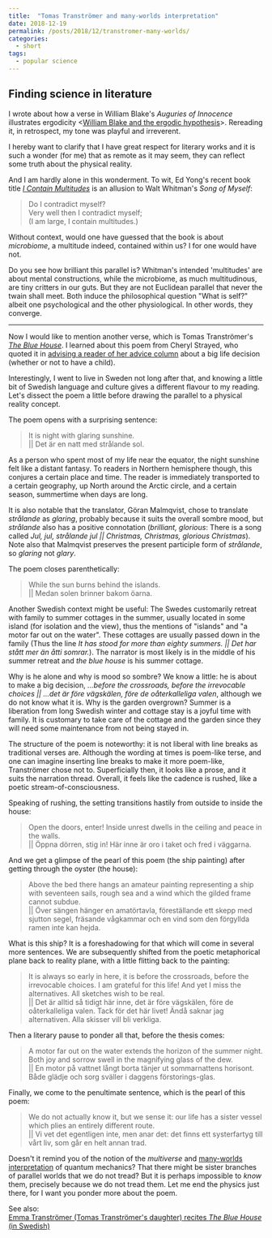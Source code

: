```yaml
---
title:  "Tomas Tranströmer and many-worlds interpretation"
date: 2018-12-19
permalink: /posts/2018/12/transtromer-many-worlds/
categories: 
  - short
tags:
  - popular science
---
```

Finding science in literature
---
I wrote about how a verse in William Blake's _Auguries of Innocence_ illustrates ergodicity <[William Blake and the ergodic hypothesis](https://researcherblogski.wordpress.com/2016/05/30/william-blake-and-the-ergodic-hypothesis/)>. Rereading it, in retrospect, my tone was playful and irreverent.

I hereby want to clarify that I have great respect for literary works and it is such a wonder (for me) that as remote as it may seem, they can reflect some truth about the physical reality. 

And I am hardly alone in this wonderment. To wit, Ed Yong's recent book title [_I Contain Multitudes_](https://www.amazon.com/Contain-Multitudes-Microbes-Within-Grander-ebook/dp/B01824YMCM/) is an allusion to Walt Whitman's _Song of Myself_:

>Do I contradict myself?  
Very well then I contradict myself;  
(I am large, I contain multitudes.)

Without context, would one have guessed that the book is about _microbiome_, a multitude indeed, contained within us? I for one would have not. 

Do you see how brilliant this parallel is? Whitman's intended 'multitudes' are about mental constructions, while the microbiome, as much multitudinous, are tiny critters in our guts. But they are not Euclidean parallel that never the twain shall meet. Both induce the philosophical question "What is self?" albeit one psychological and the other physiological. In other words, they converge.

---

Now I would like to mention another verse, which is Tomas Tranströmer's [_The Blue House_](https://www.poemhunter.com/poem/the-blue-house/). I learned about this poem from Cheryl Strayed, who quoted it in [advising a reader of her advice column](https://therumpus.net/2011/04/dear-sugar-the-rumpus-advice-column-71-the-ghost-ship-that-didnt-carry-us/) about a big life decision (whether or not to have a child).

Interestingly, I went to live in Sweden not long after that, and knowing a little bit of Swedish language and culture gives a different flavour to my reading. Let's dissect the poem a little before drawing the parallel to a physical reality concept. 

The poem opens with a surprising sentence:
>It is night with glaring sunshine.   
|| Det är en natt med strålande sol.

As a person who spent most of my life near the equator, the night sunshine felt like a distant fantasy. To readers in Northern hemisphere though, this conjures a certain place and time. The reader is immediately transported to a certain geography, up North around the Arctic circle, and a certain season, summertime when days are long. 

It is also notable that the translator, Göran Malmqvist, chose to translate _strålande_ as _glaring_, probably because it suits the overall sombre mood, but _strålande_ also has a positive connotation (_brilliant, glorious_: There is a song called _Jul, jul, strålande jul || Christmas, Christmas, glorious Christmas_). Note also that Malmqvist preserves the present participle form of _strålande_, so _glaring_ not _glary_.

The poem closes parenthetically:
>While the sun burns behind the islands.  
|| Medan solen brinner bakom öarna.

Another Swedish context might be useful: The Swedes customarily retreat with family to summer cottages in the summer, usually located in some island (for isolation and the view), thus the mentions of "islands" and "a motor far out on the water". These cottages are usually passed down in the family (Thus the line _It has stood for more than eighty summers. || Det har stått mer än åtti somrar._). The narrator is most likely is in the middle of his summer retreat and _the blue house_ is his summer cottage. 

Why is he alone and why is mood so sombre? We know a little: he is about to make a big decision, _...before the crossroads, before the irrevocable choices || ...det är före vägskälen, före de oåterkalleliga valen_, although we do not know what it is. Why is the garden overgrown? Summer is a liberation from long Swedish winter and cottage stay is a joyful time with family. It is customary to take care of the cottage and the garden since they will need some maintenance from not being stayed in. 

The structure of the poem is noteworthy: it is not liberal with line breaks as traditional verses are. Although the wording at times is poem-like terse, and one can imagine inserting line breaks to make it more poem-like, Tranströmer chose not to. Superficially then, it looks like a prose, and it suits the narration thread. Overall, it feels like the cadence is rushed, like a poetic stream-of-consciousness. 

Speaking of rushing, the setting transitions hastily from outside to inside the house:
>Open the doors, enter! Inside unrest dwells in the ceiling and peace in the walls.  
|| Öppna dörren, stig in! Här inne är oro i taket och fred i väggarna.

And we get a glimpse of the pearl of this poem (the ship painting) after getting through the oyster (the house):
>Above the bed there hangs an amateur painting representing a ship with seventeen sails, rough sea and a wind which the gilded frame cannot subdue.  
|| Över sängen hänger en amatörtavla, föreställande ett skepp med sjutton segel, fräsande vågkammar och en vind som den förgyllda ramen inte kan hejda. 

What is this ship? It is a foreshadowing for that which will come in several more sentences. We are subsequently shifted from the poetic metaphorical plane back to reality plane, with a little flitting back to the painting:
>It is always so early in here, it is before the crossroads, before the irrevocable choices. I am grateful for this life! And yet I miss the alternatives. All sketches wish to be real.   
|| Det är alltid så tidigt här inne, det är före vägskälen, före de oåterkalleliga valen. Tack för det här livet! Ändå saknar jag alternativen. Alla skisser vill bli verkliga.

Then a literary pause to ponder all that, before the thesis comes:
>A motor far out on the water extends the horizon of the summer night. Both joy and sorrow swell in the magnifying glass of the dew.  
|| En motor på vattnet långt borta tänjer ut sommarnattens horisont. Både glädje och sorg sväller i daggens förstorings-glas.

Finally, we come to the penultimate sentence, which is the pearl of this poem:
>We do not actually know it, but we sense it: our life has a sister vessel which plies an entirely different route.   
|| Vi vet det egentligen inte, men anar det: det finns ett systerfartyg till vårt liv, som går en helt annan trad.

Doesn't it remind you of the notion of the _multiverse_ and [many-worlds interpretation](https://en.wikipedia.org/wiki/Many-worlds_interpretation) of quantum mechanics? That there might be sister branches of parallel worlds that we do not tread? But it is perhaps impossible to _know_ them, precisely because we do not tread them. Let me end the physics just there, for I want you ponder more about the poem.

See also:  
[Emma Tranströmer (Tomas Tranströmer's daughter) recites _The Blue House_ (in Swedish)](https://www.youtube.com/watch?v=NOkhxpr_4To)

